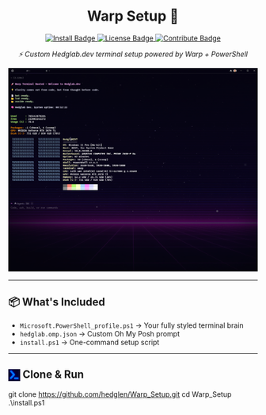 <h1 align="center">Warp Setup 🚀</h1>

<p align="center">
 <a href="#-install">
  <img src="https://img.shields.io/badge/-%20Install-44cc44?style=for-the-badge&logo=github&logoColor=white" alt="Install Badge">
</a>
  <a href="https://github.com/hedglen/Warp_Setup/blob/master/LICENSE.txt">
    <img src="https://img.shields.io/badge/⚖️%20LICENSE-purple?style=for-the-badge" alt="License Badge">
  </a>
  <a href="https://github.com/hedglen/Warp_Setup/blob/master/CONTRIBUTE.md">
    <img src="https://img.shields.io/badge/🤝%20CONTRIBUTE-blue?style=for-the-badge" alt="Contribute Badge">
  </a>
</p>

<p align="center"><em>⚡ Custom Hedglab.dev terminal setup powered by Warp + PowerShell</em></p>

<p align="center">
  <img src="./assets/Warp_Preview.png" alt="Warp Terminal Preview" width="800">
</p>

---

## 📦 What's Included

- `Microsoft.PowerShell_profile.ps1` → Your fully styled terminal brain  
- `hedglab.omp.json` → Custom Oh My Posh prompt  
- `install.ps1` → One-command setup script  

---

## <img src="./assets/pwsh.png" alt="PowerShell Icon" width="24" style="vertical-align: middle;"> Clone & Run

git clone https://github.com/hedglen/Warp_Setup.git
cd Warp_Setup
.\install.ps1
